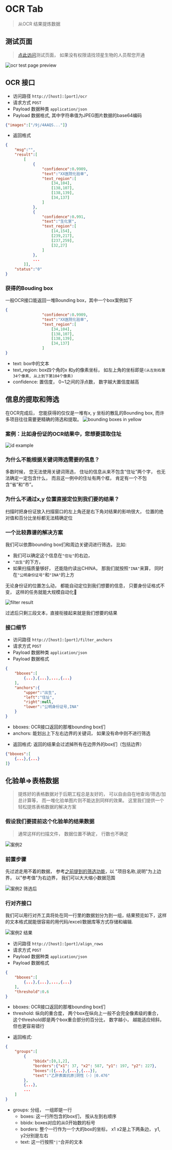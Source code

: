 # OCR Tab
> 从OCR 结果提炼数据

## 测试页面
> [点此访问](http://ec2-52-83-78-143.cn-northwest-1.compute.amazonaws.com.cn:8050/static/html/test_ocr.html)测试页面， 如果没有权限请找领星生物的人员帮您开通

![ocr test page preview](imgs/ocr_test_page.png)

## OCR 接口
* 访问路径 ```http://[host]:[port]/ocr```
* 请求方式 ```POST```
* Payload 数据种类 ```application/json```
* Payload 数据格式, 其中字符串值为JPEG图片数据的base64编码
```json
{"images":["/9j/4AAQS..."]}
```
* 返回格式
```json
{
    "msg":"",
    "result":[
        [
            {
                "confidence":0.9909,
                "text":"XX医院化验单",
                "text_region":[
                    [34,104],
                    [138,107],
                    [138,139],
                    [34,137]
                ]
            },
            {
                "confidence":0.991,
                "text":"生化室",
                "text_region":[
                    [14,154],
                    [239,217],
                    [237,259],
                    [32,27]
                ]
            },
            ...
        ]],
    "status":"0"
}
```
### 获得的Bouding box
一般OCR接口能返回一堆Bounding box，其中一个box案例如下
```json
{
                "confidence":0.9909,
                "text":"XX医院化验单",
                "text_region":[
                    [34,104],
                    [138,107],
                    [138,139],
                    [34,137]
                ]
}
```

* text: box中的文本
* text_region: box四个角的x 和y的像素坐标， 如左上角的坐标即是```(从左到右第34个像素, 从上到下第104个像素)```
* confidence: 置信度， 0~1之间的浮点数， 数字越大置信度越高

## 信息的提取和筛选
在OCR完成后， 您能获得的仅仅是一堆有x, y 坐标的散乱的Bounding box, 而许多项目往往需要更精确的筛选和提取。
![bounding boxes in yellow](imgs/ocrtab1.png)

### 案例：比如身份证的OCR结果中，您想要提取住址
![id example](imgs/id_address.png)

### 为什么不能根据关键词筛选需要的信息？
多数时候， 您无法使用关键词筛选， 住址的信息从来不包含“住址”两个字， 也无法确定一定包含什么， 而且这一例中的住址有两个框， 肯定有一个不包含“省”和“市”。 

### 为什么不通过x,y 位置直接定位到我们要的结果？
扫描时把身份证放入扫描窗口的左上角还是右下角对结果的影响很大， 位置的绝对值和百分比坐标都无法精确定位

### 一个比较靠谱的解决方案
我们可以依靠bounding box们和周边关键词进行筛选， 比如:
* 我们可以确定这个信息在```"住址"```的右边，
* ```"出生"```的下方，
* 如果扫描质量够好， 还能隐约读出CHINA， 那我们就按照```"INA"```来算， 同时在```"公明身份证号"```和```"INA"```的上方

无论身份证的位置怎么动， 都能自动定位到我们想要的信息， 只要身份证格式不变， 这样的任务就能大规模自动化🚀

![filter result](imgs/id_address2.png)

过滤后只剩三段文本，直接衔接起来就是我们想要的结果

### 接口细节

* 访问路径 ```http://[host]:[port]/filter_anchors```
* 请求方式 ```POST```
* Payload 数据种类 ```application/json```
* Payload 数据格式
```json
{
    "bboxes":[
        {...},{...},...,{...}
    ],
    "anchors":{
        "upper":"出生",
        "left":"住址",
        "right":null,
        "lower":"公明身份证号,INA"
    }
}
```
- bboxes: OCR接口返回的那堆bounding box们
- anchors: 能划出上下左右边界的关键词， 如果没有命中则不进行筛选
* 返回格式: 返回的结果会过滤掉所有在边界外的box们（包括边界）
```json
{"bboxes":[
    {...},{...}
]}
```

## 化验单=>表格数据
> 提炼好的表格数据对于后期工程总是友好的， 可以自由自在地查询/筛选/加总计算等， 而一堆化验单图片则不能达到同样的效果。 这里我们提供一个轻松提炼表格数据的解决方案

### 假设我们要提前这个化验单的结果数据
> 通常这样的扫描文件， 数据位置不确定， 行数也不确定

![案例2](imgs/ocrtab2.png)

### 前置步骤
先过滤走用不着的数据， 参考[之前提到的筛选功能](https://genomicare.github.io/docs/docs/ocrtab/#%E4%BF%A1%E6%81%AF%E7%9A%84%E6%8F%90%E5%8F%96%E5%92%8C%E7%AD%9B%E9%80%89)，以 "项目名称,说明"为上边界， 以"参考值"为右边界， 我们可以大大缩小数据范围

![案例2 筛选后](imgs/ocrtab3.png)

### 行对齐接口
我们可以用行对齐工具将处在同一行里的数据划分为到一组，结果预览如下，这样的文本格式就能很容易的用代码/excel/数据库等方式存储和编辑.

![案例2 结果](imgs/ocrtab4.png)

* 访问路径 ```http://[host]:[port]/align_rows```
* 请求方式 ```POST```
* Payload 数据种类 ```application/json```
* Payload 数据格式
```json
{
    "bboxes":[
        {...},{...},...,{...}
    ],
    "threshold":0.6
}
```
- bboxes: OCR接口返回的那堆bounding box们
- threshold: 纵向的重合度， 两个box在纵向上一般不会完全像素级的重合， 这个threshold即是两个box重合部分的百分比， 数字越小， 越能适应倾斜， 但也更容易错行

* 返回格式:
```json
{
    "groups":[
        {
            "bbidx":[0,1,2],
            "borders":{"x1": 37, "x2": 587, "y1": 197, "y2": 227},
            "boxes":[{...},{...},{...}],
            "text":"乙肝表面抗原|阴性（-）|0.476"
        },
        {...},
        ...
    ]
}
```
- groups: 分组， 一组即是一行
    - boxes: 这一行所包含的box们， 按从左到右顺序
    - bbidx: boxes对应的从0开始数的标号
    - borders: 整个一行作为一个大的box的坐标， x1 x2是上下两条边， y1, y2分别是左右
    - text: 这一行按照```"|"```合并的文本

